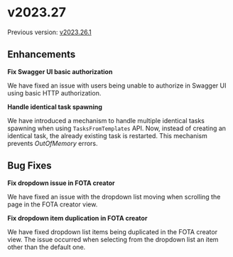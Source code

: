 # v2023.27

Previous version: [v2023.26.1](v2023.26.1.md)

## Enhancements

**Fix Swagger UI basic authorization**   

We have fixed an issue with users being unable to authorize in Swagger UI using basic HTTP authorization.

**Handle identical task spawning**     

We have introduced a mechanism to handle multiple identical tasks spawning when using `TasksFromTemplates` API. Now, instead of creating an identical task, the already existing task is restarted. This mechanism prevents *OutOfMemory* errors. 

## Bug Fixes

**Fix dropdown issue in FOTA creator**   

We have fixed an issue with the dropdown list moving when scrolling the page in the FOTA creator view.

**Fix dropdown item duplication in FOTA creator**      

We have fixed dropdown list items being duplicated in the FOTA creator view. The issue occurred when selecting from the dropdown list an item other than the default one.
